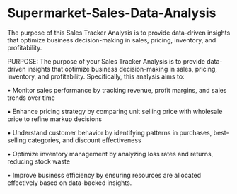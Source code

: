 # Supermarket-Sales-Data-Analysis
The purpose of this Sales Tracker Analysis is to provide data-driven insights that optimize business decision-making in sales, pricing, inventory, and profitability.

PURPOSE: The purpose of your Sales Tracker Analysis is to provide data-driven insights that optimize
business decision-making in sales, pricing, inventory, and profitability. Specifically, this analysis aims to:

• Monitor sales performance by tracking revenue, profit margins, and sales trends over time

• Enhance pricing strategy by comparing unit selling price with wholesale price to refine markup
decisions

• Understand customer behavior by identifying patterns in purchases, best-selling categories, and
discount effectiveness

• Optimize inventory management by analyzing loss rates and returns, reducing stock waste

• Improve business efficiency by ensuring resources are allocated effectively based on data-backed
insights.
